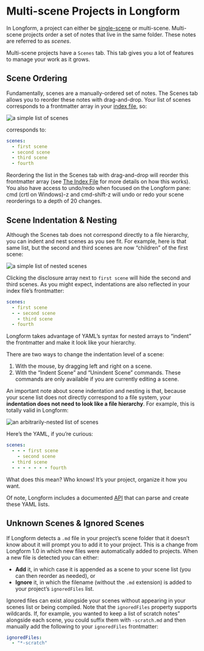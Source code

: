 # Multi-scene Projects in Longform

In Longform, a project can either be [single-scene](./SINGLE_SCENE_PROJECTS.md) or multi-scene. Multi-scene projects order a set of notes that live in the same folder. These notes are referred to as _scenes_.

Multi-scene projects have a `Scenes` tab. This tab gives you a lot of features to manage your work as it grows.

## Scene Ordering

Fundamentally, scenes are a manually-ordered set of notes. The Scenes tab allows you to reorder these notes with drag-and-drop. Your list of scenes corresponds to a frontmatter array in your [index file](./INDEX_FILE.md), so:

![a simple list of scenes](./res/simple-scenes-list.png)

corresponds to:

```yaml
scenes:
  - first scene
  - second scene
  - third scene
  - fourth
```

Reordering the list in the Scenes tab with drag-and-drop will reorder this frontmatter array (see [The Index File](./INDEX_FILE.md) for more details on how this works). You also have access to undo/redo when focused on the Longform pane: cmd (crtl on Windows)-z and cmd-shift-z will undo or redo your scene reorderings to a depth of 20 changes.

## Scene Indentation & Nesting

Although the Scenes tab does not correspond directly to a file hierarchy, you can indent and nest scenes as you see fit. For example, here is that same list, but the second and third scenes are now “children” of the first scene:

![a simple list of nested scenes](./res/simple-scenes-list-nested.png)

Clicking the disclosure array next to `first scene` will hide the second and third scenes. As you might expect, indentations are also reflected in your index file’s frontmatter:

```yaml
scenes:
  - first scene
  - - second scene
    - third scene
  - fourth
```

Longform takes advantage of YAML’s syntax for nested arrays to “indent” the frontmatter and make it look like your hierarchy.

There are two ways to change the indentation level of a scene:

1. With the mouse, by dragging left and right on a scene.
2. With the “Indent Scene” and “Unindent Scene” commands. These commands are only available if you are currently editing a scene.

An important note about scene indentation and nesting is that, because your scene list does not directly correspond to a file system, your **indentation does not need to look like a file hierarchy**. For example, this is totally valid in Longform:

![an arbitrarily-nested list of scenes](./res/arbitrarily-nested-scenes-list.png)

Here’s the YAML, if you’re curious:

```yaml
scenes:
  - - - first scene
    - second scene
  - third scene
  - - - - - - - fourth
```

What does this mean? Who knows! It’s your project, organize it how you want.

Of note, Longform includes a documented [API](https://github.com/kevboh/longform/blob/main/src/api/LongformAPI.ts) that can parse and create these YAML lists.

## Unknown Scenes & Ignored Scenes

If Longform detects a `.md` file in your project’s scene folder that it doesn’t know about it will prompt you to add it to your project. This is a change from Longform 1.0 in which new files were automatically added to projects. When a new file is detected you can either:

- **Add** it, in which case it is appended as a scene to your scene list (you can then reorder as needed), or
- **Ignore** it, in which the filename (without the `.md` extension) is added to your project’s `ignoredFiles` list.

Ignored files can exist alongside your scenes without appearing in your scenes list or being compiled. Note that the `ignoredFiles` property supports wildcards. If, for example, you wanted to keep a list of scratch notes” alongside each scene, you could suffix them with `-scratch.md` and then manually add the following to your `ignoredFiles` frontmatter:

```yaml
ignoredFiles:
  - "*-scratch"
```
